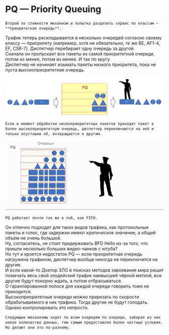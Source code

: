 # PQ — Priority Queuing

    Второй по сложности механизм и попытка разделить сервис по классам — **приоритетная очередь**.  
Трафик теперь раскладывается в несколько очередей согласно своему классу — приоритету \(например, хотя не обязательно, те же BE, AF1-4, EF, CS6-7\). Диспетчер перебирает одну очередь за другой.  
Сначала он пропускает все пакеты из самой приоритетной очереди, потом из менее, потом из менее. И так по кругу.  
Диспетчер не начинает изымать пакеты низкого приоритета, пока не пуста высокоприоритетная очередь. 

![](../../.gitbook/assets/image%20%2835%29.png)

    Если в момент обработки низкоприоритетных пакетов приходит пакет в более высокоприоритетную очередь, диспетчер переключаются на неё и только опустошив её, возвращается к другим.

![](../../.gitbook/assets/image%20%28142%29.png)

    PQ работает почти так же в лоб, как FIFO.   
Он отлично подходит для таких видов трафика, как протокольные пакеты и голос, где задержки имеют критическое значение, а общий объём не очень большой.  
Ну, согласитесь, не стоит придерживать BFD Hello из-за того, что пришли несколько больших видео-чанков с ютуба?  
Но тут и кроется недостаток PQ — если приоритетная очередь нагружена трафиком, диспетчер вообще никогда не переключится на другие.   
И если какой-то Доктор ЗЛО в поисках методов завоевания мира решит помечать весь свой злодейский трафик наивысшей чёрной меткой, все другие будут покорно ждать, а потом отбрасываться.   
О гарантированной полосе для каждой очереди говорить тоже не приходится.  
Высокоприоритетные очереди можно прирезать по скорости обрабатываемого в них трафика. Тогда другие не будут голодать. Однако контролировать это непросто.  


    Следующие механизмы ходят по всем очередям по очереди, забирая из них некое количество данных, тем самым предоставляя более честные условия. Но делают они это по-разному. 

